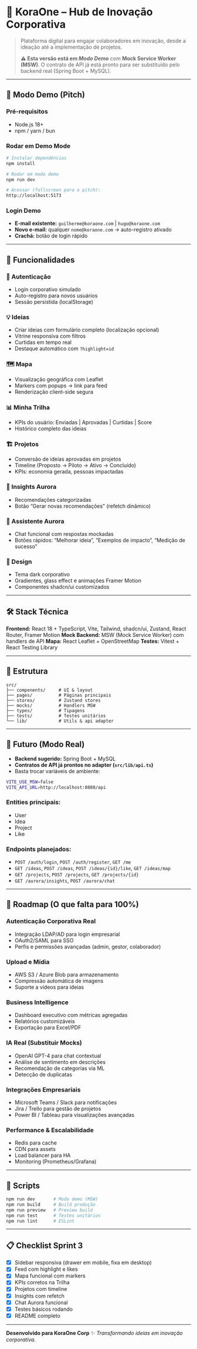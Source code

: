 # 🌟 KoraOne – Hub de Inovação Corporativa

> Plataforma digital para engajar colaboradores em inovação, desde a ideação até a implementação de projetos.
>
> **⚠️ Esta versão está em *Modo Demo*** com **Mock Service Worker (MSW)**. O contrato de API já está pronto para ser substituído pelo backend real (Spring Boot + MySQL).

---

## 🚀 Modo Demo (Pitch)

### Pré-requisitos

* Node.js 18+
* npm / yarn / bun

### Rodar em Demo Mode

```bash
# Instalar dependências
npm install

# Rodar em modo demo
npm run dev

# Acessar (fullscreen para o pitch):
http://localhost:5173
```

### Login Demo

* **E-mail existente:** `guilherme@koraone.com` | `hugo@koraone.com`
* **Novo e-mail:** qualquer `nome@koraone.com` → auto-registro ativado
* **Crachá:** botão de login rápido

---

## 📱 Funcionalidades

### 🔐 Autenticação

* Login corporativo simulado
* Auto-registro para novos usuários
* Sessão persistida (localStorage)

### 💡 Ideias

* Criar ideias com formulário completo (localização opcional)
* Vitrine responsiva com filtros
* Curtidas em tempo real
* Destaque automático com `?highlight=id`

### 🗺️ Mapa

* Visualização geográfica com Leaflet
* Markers com popups → link para feed
* Renderização client-side segura

### 📊 Minha Trilha

* KPIs do usuário: Enviadas | Aprovadas | Curtidas | Score
* Histórico completo das ideias

### 🏗️ Projetos

* Conversão de ideias aprovadas em projetos
* Timeline (Proposto → Piloto → Ativo → Concluído)
* KPIs: economia gerada, pessoas impactadas

### 🧠 Insights Aurora

* Recomendações categorizadas
* Botão “Gerar novas recomendações” (refetch dinâmico)

### 💬 Assistente Aurora

* Chat funcional com respostas mockadas
* Botões rápidos: “Melhorar ideia”, “Exemplos de impacto”, “Medição de sucesso”

### 🎨 Design

* Tema dark corporativo
* Gradientes, glass effect e animações Framer Motion
* Componentes shadcn/ui customizados

---

## 🛠️ Stack Técnica

**Frontend:** React 18 + TypeScript, Vite, Tailwind, shadcn/ui, Zustand, React Router, Framer Motion
**Mock Backend:** MSW (Mock Service Worker) com handlers de API
**Mapa:** React Leaflet + OpenStreetMap
**Testes:** Vitest + React Testing Library

---

## 📂 Estrutura

```
src/
├── components/     # UI & layout
├── pages/          # Páginas principais
├── stores/         # Zustand stores
├── mocks/          # Handlers MSW
├── types/          # Tipagens
├── tests/          # Testes unitários
└── lib/            # Utils & api adapter
```

---

## 🔄 Futuro (Modo Real)

* **Backend sugerido:** Spring Boot + MySQL
* **Contratos de API já prontos no adapter (`src/lib/api.ts`)**
* Basta trocar variáveis de ambiente:

```bash
VITE_USE_MSW=false
VITE_API_URL=http://localhost:8080/api
```

### Entities principais:

* User
* Idea
* Project
* Like

### Endpoints planejados:

* `POST /auth/login`, `POST /auth/register`, `GET /me`
* `GET /ideas`, `POST /ideas`, `POST /ideas/{id}/like`, `GET /ideas/map`
* `GET /projects`, `POST /projects`, `GET /projects/{id}`
* `GET /aurora/insights`, `POST /aurora/chat`

---

## 🎯 Roadmap (O que falta para 100%)

### Autenticação Corporativa Real

* Integração LDAP/AD para login empresarial
* OAuth2/SAML para SSO
* Perfis e permissões avançadas (admin, gestor, colaborador)

### Upload e Mídia

* AWS S3 / Azure Blob para armazenamento
* Compressão automática de imagens
* Suporte a vídeos para ideias

### Business Intelligence

* Dashboard executivo com métricas agregadas
* Relatórios customizáveis
* Exportação para Excel/PDF

### IA Real (Substituir Mocks)

* OpenAI GPT-4 para chat contextual
* Análise de sentimento em descrições
* Recomendação de categorias via ML
* Detecção de duplicatas

### Integrações Empresariais

* Microsoft Teams / Slack para notificações
* Jira / Trello para gestão de projetos
* Power BI / Tableau para visualizações avançadas

### Performance & Escalabilidade

* Redis para cache
* CDN para assets
* Load balancer para HA
* Monitoring (Prometheus/Grafana)

---

## 🏃 Scripts

```bash
npm run dev       # Modo demo (MSW)
npm run build     # Build produção
npm run preview   # Preview build
npm run test      # Testes unitários
npm run lint      # ESLint
```

---

## 📋 Checklist Sprint 3

* [x] Sidebar responsiva (drawer em mobile, fixa em desktop)
* [x] Feed com highlight e likes
* [x] Mapa funcional com markers
* [x] KPIs corretos na Trilha
* [x] Projetos com timeline
* [x] Insights com refetch
* [x] Chat Aurora funcional
* [x] Testes básicos rodando
* [x] README completo

---

**Desenvolvido para KoraOne Corp** ✨
*Transformando ideias em inovação corporativa.*
